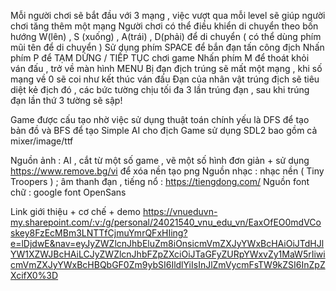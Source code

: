 ﻿Mỗi người chơi sẽ bắt đầu với 3 mạng , việc vượt qua mỗi level sẽ giúp người chơi  tăng thêm một mạng 
Người chơi có thể điều khiển di chuyển theo bốn hướng  W(lên) , S (xuống) , A(trái) , D(phải) để di chuyển ( có thể dùng phím mũi tên để di chuyển )
Sử dụng phím SPACE để  bắn đạn tấn công địch
Nhấn phím P để  TẠM DỪNG / TIẾP TỤC chơi game 
Nhấn phím M để thoát khỏi ván đấu , trở về màn hình  MENU
Bị đạn địch trúng sẽ mất một mạng , khi số mạng về 0 sẽ coi như kết thúc ván đấu
Đạn của nhân vật trúng địch sẽ  tiêu diệt kẻ địch đó , các bức tường chịu tối đa 3 lần trúng đạn , sau khi trúng đạn lần thứ 3 tường sẽ sập!


Game được cấu tạo nhờ  việc sử dụng thuật toán chính yếu là DFS để tạo bản đồ và BFS để tạo Simple AI cho địch 
Game sử dụng SDL2 bao gồm cả mixer/image/ttf


Nguồn ảnh : AI , cắt từ một số game , vẽ một số hình đơn giản + sử dụng https://www.remove.bg/vi để xóa nền tạo png
Nguồn nhạc : nhạc nền ( Tiny Troopers ) ;  âm thanh đạn , tiếng nổ : https://tiengdong.com/
Nguồn font chữ : google font OpenSans


Link giới thiệu + cơ chế + demo  https://vnueduvn-my.sharepoint.com/:v:/g/personal/24021540_vnu_edu_vn/EaxOfEO0mdVCoskey8FzEcMBm3LNTTfCjmuYmrQFxHIing?e=lDjdwE&nav=eyJyZWZlcnJhbEluZm8iOnsicmVmZXJyYWxBcHAiOiJTdHJlYW1XZWJBcHAiLCJyZWZlcnJhbFZpZXciOiJTaGFyZURpYWxvZy1MaW5rIiwicmVmZXJyYWxBcHBQbGF0Zm9ybSI6IldlYiIsInJlZmVycmFsTW9kZSI6InZpZXcifX0%3D
